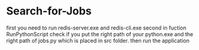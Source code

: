 # Search-for-Jobs
first you need to run redis-server.exe and redis-cli.exe
second in fuction RunPythonScript check if you put the right path of your python.exe and the right path of jobs.py 
which is placed in src folder.
then run the application
